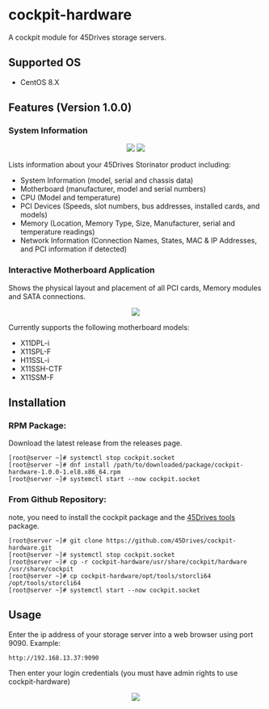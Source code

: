 # cockpit-hardware
A cockpit module for 45Drives storage servers.

## Supported OS
- CentOS 8.X

## Features (Version 1.0.0)
### System Information
<p align="center">
  <img src="https://github.com//45Drives/cockpit-hardware/documentation/system_overview.png">
  <img src="https://github.com//45Drives/cockpit-hardware/documentation/system_detail.png">
</p>
Lists information about your 45Drives Storinator product including:

* System Information (model, serial and chassis data)
* Motherboard (manufacturer, model and serial numbers)
* CPU (Model and temperature)
* PCI Devices (Speeds, slot numbers, bus addresses, installed cards, and models)
* Memory (Location, Memory Type, Size, Manufacturer, serial and temperature readings)
* Network Information (Connection Names, States, MAC & IP Addresses, and PCI information if detected)

### Interactive Motherboard Application
Shows the physical layout and placement of all PCI cards, Memory modules and SATA connections. 

<p align="center">
  <img src="https://github.com//45Drives/cockpit-hardware/documentation/interactive_motherboard.png">
</p>

Currently supports the following motherboard models:
* X11DPL-i
* X11SPL-F
* H11SSL-i
* X11SSH-CTF
* X11SSM-F

## Installation
### RPM Package:
Download the latest release from the releases page.
```
[root@server ~]# systemctl stop cockpit.socket
[root@server ~]# dnf install /path/to/downloaded/package/cockpit-hardware-1.0.0-1.el8.x86_64.rpm
[root@server ~]# systemctl start --now cockpit.socket
```
### From Github Repository:
note, you need to install the cockpit package and the [45Drives tools](https://github.com/45Drives/tools) package. 
```
[root@server ~]# git clone https://github.com/45Drives/cockpit-hardware.git
[root@server ~]# systemctl stop cockpit.socket
[root@server ~]# cp -r cockpit-hardware/usr/share/cockpit/hardware /usr/share/cockpit
[root@server ~]# cp cockpit-hardware/opt/tools/storcli64 /opt/tools/storcli64
[root@server ~]# systemctl start --now cockpit.socket

```

## Usage
Enter the ip address of your storage server into a web browser using port 9090.
Example:
```
http://192.168.13.37:9090
```
Then enter your login credentials (you must have admin rights to use cockpit-hardware)
<p align="center">
  <img src="https://github.com//45Drives/cockpit-hardware/documentation/login.png">
</p>
